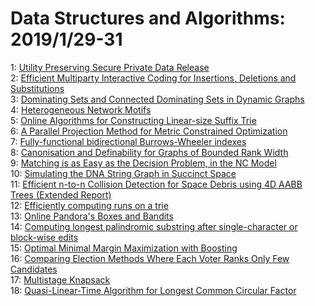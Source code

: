 # Data Structures and Algorithms: 2019/1/29-31  
1: [Utility Preserving Secure Private Data Release](https://doi.org/10.48550/arXiv.1901.09858)  
2: [Efficient Multiparty Interactive Coding for Insertions, Deletions and  Substitutions](https://doi.org/10.48550/arXiv.1901.09863)  
3: [Dominating Sets and Connected Dominating Sets in Dynamic Graphs](https://doi.org/10.48550/arXiv.1901.09877)  
4: [Heterogeneous Network Motifs](https://doi.org/10.48550/arXiv.1901.10026)  
5: [Online Algorithms for Constructing Linear-size Suffix Trie](https://doi.org/10.48550/arXiv.1901.10045)  
6: [A Parallel Projection Method for Metric Constrained Optimization](https://doi.org/10.48550/arXiv.1901.10084)  
7: [Fully-functional bidirectional Burrows-Wheeler indexes](https://doi.org/10.48550/arXiv.1901.10165)  
8: [Canonisation and Definability for Graphs of Bounded Rank Width](https://doi.org/10.48550/arXiv.1901.10330)  
9: [Matching is as Easy as the Decision Problem, in the NC Model](https://doi.org/10.48550/arXiv.1901.10387)  
10: [Simulating the DNA String Graph in Succinct Space](https://doi.org/10.48550/arXiv.1901.10453)  
11: [Efficient n-to-n Collision Detection for Space Debris using 4D AABB  Trees (Extended Report)](https://doi.org/10.48550/arXiv.1901.10475)  
12: [Efficiently computing runs on a trie](https://doi.org/10.48550/arXiv.1901.10633)  
13: [Online Pandora's Boxes and Bandits](https://doi.org/10.48550/arXiv.1901.10698)  
14: [Computing longest palindromic substring after single-character or  block-wise edits](https://doi.org/10.48550/arXiv.1901.10722)  
15: [Optimal Minimal Margin Maximization with Boosting](https://doi.org/10.48550/arXiv.1901.10789)  
16: [Comparing Election Methods Where Each Voter Ranks Only Few Candidates](https://doi.org/10.48550/arXiv.1901.10848)  
17: [Multistage Knapsack](https://doi.org/10.48550/arXiv.1901.11260)  
18: [Quasi-Linear-Time Algorithm for Longest Common Circular Factor](https://doi.org/10.48550/arXiv.1901.11305)  